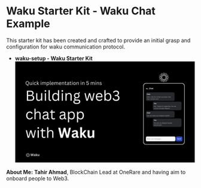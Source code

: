 # Waku Starter Kit - Waku Chat Example

This starter kit has been created and crafted to provide an initial grasp and configuration for waku communication protocol.

- **waku-setup - Waku Starter Kit**
  ![Starter Kits For Web3](Waku-setup.png)

**About Me:**
**Tahir Ahmad**, BlockChain Lead at OneRare and having aim to onboard people to Web3.
